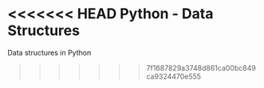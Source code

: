 <<<<<<< HEAD
Python - Data Structures
=======
Data structures in Python
>>>>>>> 7f1687829a3748d861ca00bc849ca9324470e555
